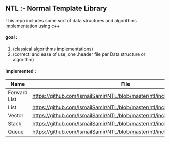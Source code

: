 ## NTL :- Normal Template Library
This repo includes some sort of data structures and algorithms implementation using c++


#### goal :

   1. (classical algorithms implementations)      
   2. (correct! and ease of use, one .header file per Data structure or algorithm)        


#### Implemented :

| Name | File |
|------|------|
|Forward List|https://github.com/IsmailSamir/NTL/blob/master/ntl/include/ntl/Forward_List.h |
|List|https://github.com/IsmailSamir/NTL/blob/master/ntl/include/ntl/List.h |
|Vector|https://github.com/IsmailSamir/NTL/blob/master/ntl/include/ntl/Vector.h |
|Stack |https://github.com/IsmailSamir/NTL/blob/master/ntl/include/ntl/Stack.h |
|Queue |https://github.com/IsmailSamir/NTL/blob/master/ntl/include/ntl/Queue.h |

